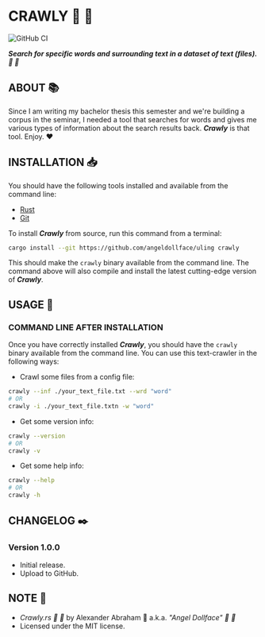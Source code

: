 # CRAWLY :scroll: :mag_right:

![GitHub CI](https://github.com/angeldollface/uling/actions/workflows/crawly.yml/badge.svg)

***Search for specific words and surrounding text in a dataset of text (files). :scroll: :mag_right:***

## ABOUT :books:

Since I am writing my bachelor thesis this semester and we're building a corpus in the seminar, I needed a tool that searches for words and gives me various types of information about the search results back. ***Crawly*** is that tool. Enjoy. :heart:

## INSTALLATION :inbox_tray:

You should have the following tools installed and available from the command line:

- [Rust](https://rust-lang.org)
- [Git](https://git-scm.org)

To install ***Crawly*** from source, run this command from a terminal:

```bash
cargo install --git https://github.com/angeldollface/uling crawly
```

This should make the `crawly` binary available from the command line. The command above will also compile and install the latest cutting-edge version of ***Crawly***.

## USAGE :hammer:

### COMMAND LINE AFTER INSTALLATION

Once you have correctly installed ***Crawly***, you should have the `crawly` binary available from the command line.
You can use this text-crawler in the following ways:

- Crawl some files from a config file:

```bash
crawly --inf ./your_text_file.txt --wrd "word"
# OR
crawly -i ./your_text_file.txtn -w "word"
```

- Get some version info:

```bash
crawly --version
# OR
crawly -v
```

- Get some help info:

```bash
crawly --help
# OR
crawly -h
```

## CHANGELOG :black_nib:

### Version 1.0.0

- Initial release.
- Upload to GitHub.

## NOTE :scroll:

- *Crawly.rs :scroll: :mag_right:* by Alexander Abraham :black_heart: a.k.a. *"Angel Dollface" :dolls: :ribbon:*
- Licensed under the MIT license.
